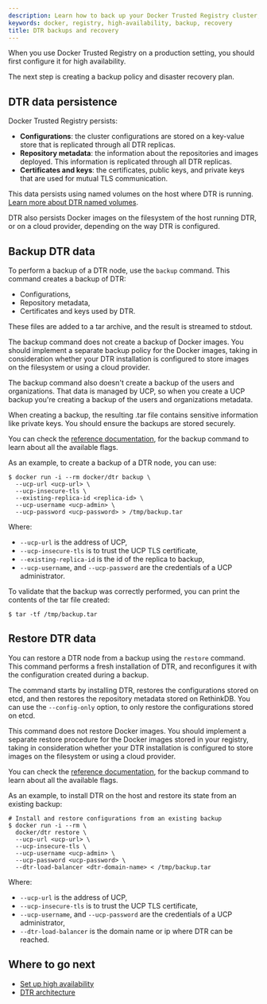 ```yaml
---
description: Learn how to back up your Docker Trusted Registry cluster, and to recover your cluster from an existing backup.
keywords: docker, registry, high-availability, backup, recovery
title: DTR backups and recovery
---
```


When you use Docker Trusted Registry on a production setting, you should first
configure it for high availability.

The next step is creating a backup policy and disaster recovery plan.

## DTR data persistence

Docker Trusted Registry persists:

* **Configurations**: the cluster configurations are stored on a key-value store
that is replicated through all DTR replicas.
* **Repository metadata**: the information about the repositories and
images deployed. This information is replicated through all DTR replicas.
* **Certificates and keys**: the certificates, public keys, and private keys
that are used for mutual TLS communication.

This data persists using named volumes on the host where DTR is running.
[Learn more about DTR named volumes](../architecture.md).

DTR also persists Docker images on the filesystem of the host running DTR, or
on a cloud provider, depending on the way DTR is configured.

## Backup DTR data

To perform a backup of a DTR node, use the `backup` command. This
command creates a backup of DTR:

* Configurations,
* Repository metadata,
* Certificates and keys used by DTR.

These files are added to a tar archive, and the result is streamed to stdout.

The backup command does not create a backup of Docker images. You should
implement a separate backup policy for the Docker images, taking in
consideration whether your DTR installation is configured to store images on the
filesystem or using a cloud provider.

The backup command also doesn't create a backup of the users and organizations.
That data is managed by UCP, so when you create a UCP backup you're creating
a backup of the users and organizations metadata.

When creating a backup, the resulting .tar file contains sensitive information
like private keys. You should ensure the backups are stored securely.

You can check the
[reference documentation](../../reference/cli/backup.md), for the
backup command to learn about all the available flags.

As an example, to create a backup of a DTR node, you can use:

```none
$ docker run -i --rm docker/dtr backup \
  --ucp-url <ucp-url> \
  --ucp-insecure-tls \
  --existing-replica-id <replica-id> \
  --ucp-username <ucp-admin> \
  --ucp-password <ucp-password> > /tmp/backup.tar
```

Where:

* `--ucp-url` is the address of UCP,
* `--ucp-insecure-tls` is to trust the UCP TLS certificate,
* `--existing-replica-id` is the id of the replica to backup,
* `--ucp-username`, and `--ucp-password` are the credentials of a UCP administrator.

To validate that the backup was correctly performed, you can print the contents
of the tar file created:

```none
$ tar -tf /tmp/backup.tar
```

## Restore DTR data

You can restore a DTR node from a backup using the `restore`
command.
This command performs a fresh installation of DTR, and reconfigures it with
the configuration created during a backup.

The command starts by installing DTR, restores the configurations stored on
etcd, and then restores the repository metadata stored on RethinkDB. You
can use the `--config-only` option, to only restore the configurations stored
on etcd.

This command does not restore Docker images. You should implement a separate
restore procedure for the Docker images stored in your registry, taking in
consideration whether your DTR installation is configured to store images on
the filesystem or using a cloud provider.

You can check the
[reference documentation](../../reference/cli/backup.md), for the
backup command to learn about all the available flags.


As an example, to install DTR on the host and restore its
state from an existing backup:

```none
# Install and restore configurations from an existing backup
$ docker run -i --rm \
  docker/dtr restore \
  --ucp-url <ucp-url> \
  --ucp-insecure-tls \
  --ucp-username <ucp-admin> \
  --ucp-password <ucp-password> \
  --dtr-load-balancer <dtr-domain-name> < /tmp/backup.tar
```

Where:

* `--ucp-url` is the address of UCP,
* `--ucp-insecure-tls` is to trust the UCP TLS certificate,
* `--ucp-username`, and `--ucp-password` are the credentials of a UCP administrator,
* `--dtr-load-balancer` is the domain name or ip where DTR can be reached.


## Where to go next

* [Set up high availability](configure/set-up-high-availability.md)
* [DTR architecture](../architecture.md)

